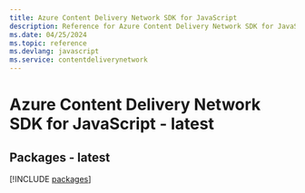 ```yaml
---
title: Azure Content Delivery Network SDK for JavaScript
description: Reference for Azure Content Delivery Network SDK for JavaScript
ms.date: 04/25/2024
ms.topic: reference
ms.devlang: javascript
ms.service: contentdeliverynetwork
---
```

# Azure Content Delivery Network SDK for JavaScript - latest
## Packages - latest
[!INCLUDE [packages](content-delivery-network-index.md)]